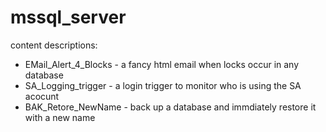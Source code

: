 # mssql_server
content descriptions:

* EMail_Alert_4_Blocks - a fancy html email when locks occur in any database
* SA_Logging_trigger   - a login trigger to monitor who is using the SA acocunt
* BAK_Retore_NewName   - back up a database and immdiately restore it with a new name
